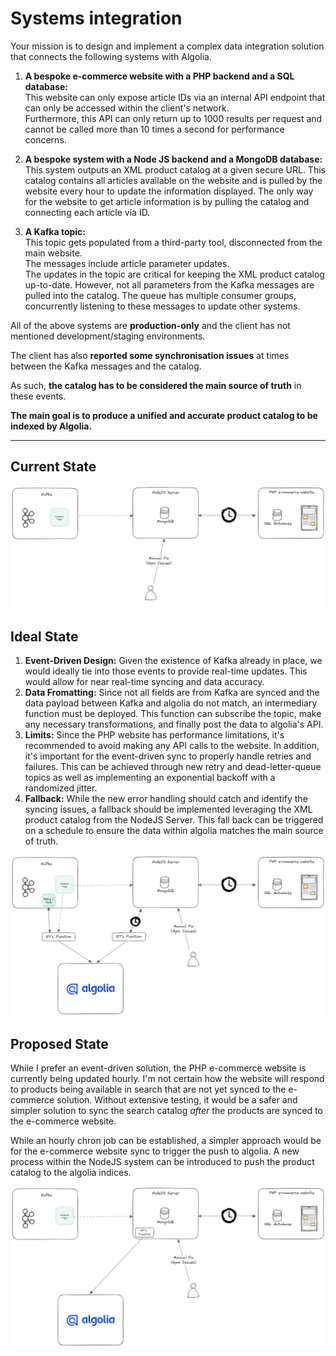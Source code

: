 # Systems integration

Your mission is to design and implement a complex data integration solution that connects
the following systems with Algolia.

1. **A bespoke e-commerce website with a PHP backend and a SQL database:**  
This website can only expose article IDs via an internal API endpoint that can only be
accessed within the client's network.  
Furthermore, this API can only return up to 1000 results per request and cannot be
called more than 10 times a second for performance concerns.

2. **A bespoke system with a Node JS backend and a MongoDB database:**  
This system outputs an XML product catalog at a given secure URL.
This catalog contains all articles available on the website and is pulled by the website
every hour to update the information displayed. The only way for the website to get
article information is by pulling the catalog and connecting each article via ID.

3. **A Kafka topic:**  
This topic gets populated from a third-party tool, disconnected from the main
website.  
The messages include article parameter updates.  
The updates in the topic are critical for keeping the XML product catalog up-to-date.
However, not all parameters from the Kafka messages are pulled into the catalog.
The queue has multiple consumer groups, concurrently listening to these messages
to update other systems.

All of the above systems are **production-only** and the client has not mentioned
development/staging environments.

The client has also **reported some synchronisation issues** at times between the Kafka
messages and the catalog.

As such, **the catalog has to be considered the main source of truth** in these events.

**The main goal is to produce a unified and accurate product catalog to be indexed by
Algolia.**

---

## Current State

![Current State](diagrams/current.excalidraw.png)

## Ideal State

1. **Event-Driven Design:**  Given the existence of Kafka already in place, we would ideally tie into those events to provide real-time updates. This would allow for near real-time syncing and data accuracy.
2. **Data Fromatting:** Since not all fields are from Kafka are synced and the data payload between Kafka and algolia do not match, an intermediary function must be deployed. This function can subscribe the topic, make any necessary transformations, and finally post the data to algolia's API.
3. **Limits:** Since the PHP website has performance limitations, it's recommended to avoid making any API calls to the website. In addition, it's important for the event-driven sync to properly handle retries and failures. This can be achieved through new retry and dead-letter-queue topics as well as implementing an exponential backoff with a randomized jitter.
4. **Fallback:** While the new error handling should catch and identify the syncing issues, a fallback should be implemented leveraging the XML product catalog from the NodeJS Server. This fall back can be triggered on a schedule to ensure the data within algolia matches the main source of truth.

![Ideal State](diagrams/ideal.excalidraw.png)

## Proposed State

While I prefer an event-driven solution, the PHP e-commerce website is currently being updated hourly. I'm not certain how the website will respond to products being available in search that are not yet synced to the e-commerce solution. Without extensive testing, it would be a safer and simpler solution to sync the search catalog *after* the products are synced to the e-commerce website.

While an hourly chron job can be established, a simpler approach would be for the e-commerce website sync to trigger the push to algolia. A new process within the NodeJS system can be introduced to push the product catalog to the algolia indices.

![Proposed State](diagrams/proposed.excalidraw.png)